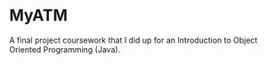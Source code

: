 # MyATM
A final project coursework that I did up for an Introduction to Object Oriented Programming (Java).
